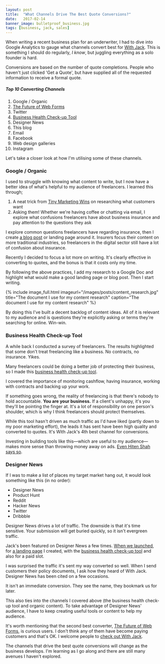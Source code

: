 ```yaml
---
layout: post
title:  "What Channels Drive The Best Quote Conversions?"
date:   2017-02-14
banner_image: bulletproof_business.jpg
tags: [business, jack, sales]
---
```


When writing a recent business plan for an underwriter, I had to dive into Google Analytics to gauge what channels convert best for <a href="https://withjack.co.uk">With Jack</a>. This is something I should do regularly, _I know_, but juggling everything as a solo founder is hard.

Conversions are based on the number of quote completions. People who haven't just clicked 'Get a Quote', but have supplied all of the requested information to receive a formal quote.

<h5>Top 10 Converting Channels</h5>

1. Google / Organic
2. <a href="https://blog.prototypr.io/the-future-of-web-forms-4578485e1461#.xgg9q1lw3">The Future of Web Forms</a>
3. Twitter
4. <a href="http://checkup.withjack.co.uk/">Business Health Check-up Tool</a>
5. Designer News
6. This blog
7. Email
8. Facebook
9. Web design galleries
10. Instagram

Let's take a closer look at how I'm utilising some of these channels.

<h3>Google / Organic</h3>

I used to struggle with knowing what content to write, but I now have a better idea of what's helpful to my audience of freelancers. I learned this through;

1. A neat trick from <a href="tinymarketingwins.com">Tiny Marketing Wins</a> on researching what customers want
2. Asking them! Whether we're having coffee or chatting via email, I explore what confusions freelancers have about business insurance and pay attention to the questions they ask

I explore common questions freelancers have regarding insurance, then I create <a href="https://withjack.co.uk/blog">a blog post</a> or landing page around it. Insurers focus their content on more traditional industries, so freelancers in the digital sector still have a lot of confusion about insurance.

Recently I decided to focus a lot more on writing. It's clearly effective in converting to quotes, and the bonus is that it costs only my time.

By following the above practices, I add my research to a Google Doc and highlight what would make a good landing page or blog post. Then I start writing.

{% include image_full.html imageurl="/images/posts/content_research.jpg" title="The document I use for my content research" caption="The document I use for my content research" %}

By doing this I've built a decent backlog of content ideas. All of it is relevant to my audience and is questions they're explicitly asking or terms they're searching for online. Win-win.

<h3>Business Health Check-up Tool</h3>

A while back I conducted a survey of freelancers. The results highlighted that some don't treat freelancing like a business. No contracts, no insurance. Yikes.

Many freelancers could be doing a better job of protecting their business, so I made this <a href="http://checkup.withjack.co.uk">business health check-up tool</a>.

I covered the importance of monitoring cashflow, having insurance, working with contracts and backing up your work.

If something goes wrong, the reality of freelancing is that there's nobody to hold accountable. __You are your business.__ If a client's unhappy, it's you they'll be pointing the finger at. It's a lot of responsibility on one person's shoulder, which is why I think freelancers should protect themselves.

While this tool hasn't driven as much traffic as I'd have liked (partly down to my poor marketing effort), the leads it has sent have been high quality and converted to quotes. It's With Jack's 4th best channel for conversions.

Investing in building tools like this—which are useful to my audience—makes more sense than throwing money away on ads. <a href="https://producthabits.com/why-your-saas-business-needs-free-tools/">Even Hiten Shah says so</a>.

<h3>Designer News</h3>

If I was to make a list of places my target market hang out, it would look something like this (in no order):

* Designer News
* Product Hunt
* Reddit
* Hacker News
* Twitter
* Dribbble

Designer News drives a lot of traffic. The downside is that it's time sensitive. Your submission will get buried quickly, so it isn't evergreen traffic.

Jack's been featured on Designer News a few times. <a href="https://www.designernews.co/stories/73720-site-design-jack--bespoke-business-insurance-for-freelance-creatives">When we launched</a>, for <a href="https://www.designernews.co/stories/76147-why-should-a-web-designer-have-insurance">a landing page</a> I created, with the <a href="https://www.designernews.co/stories/77964-how-bulletproof-is-your-freelance-business">business health check-up tool</a> and also for a paid slot.

I was surprised the traffic it's sent my way converted so well. When I send customers their policy documents, I ask how they heard of With Jack. Designer News has been cited on a few occasions.

It isn't an immediate conversion. They see the name, they bookmark us for later.

This also ties into the channels I covered above (the business health check-up tool and organic content). To take advantage of Designer News' audience, I have to keep creating useful tools or content to help my audience.

It's worth mentioning that the second best converter, <a href="https://blog.prototypr.io/the-future-of-web-forms-4578485e1461">The Future of Web Forms</a>, is curious users. I don't think any of them have become paying customers and that's OK. I welcome people to <a href="https://withjack.co.uk">check out With Jack</a>.

The channels that drive the best quote conversions will change as the business develops. I'm learning as I go along and there are still many avenues I haven't explored.